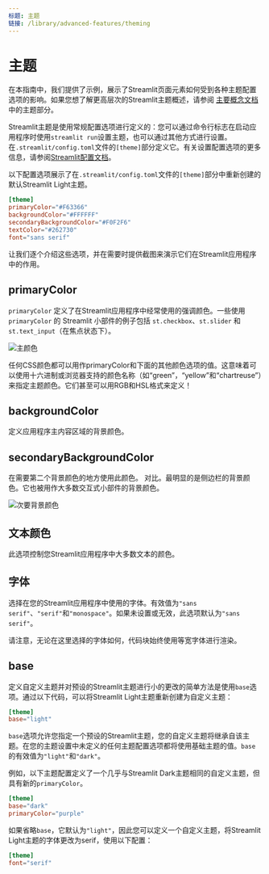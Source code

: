 ```yaml
---
标题: 主题
链接: /library/advanced-features/theming
---
```


# 主题

在本指南中，我们提供了示例，展示了Streamlit页面元素如何受到各种主题配置选项的影响。如果您想了解更高层次的Streamlit主题概述，请参阅
[主要概念文档](/library/get-started/main-concepts#themes)中的主题部分。

Streamlit主题是使用常规配置选项进行定义的：您可以通过命令行标志在启动应用程序时使用`streamlit run`设置主题，也可以通过其他方式进行设置。
在`.streamlit/config.toml`文件的`[theme]`部分定义它。有关设置配置选项的更多信息，请参阅[Streamlit配置文档](/library/advanced-features/configuration#set-configuration-options)。

以下配置选项展示了在`.streamlit/config.toml`文件的`[theme]`部分中重新创建的默认Streamlit Light主题。

```toml
[theme]
primaryColor="#F63366"
backgroundColor="#FFFFFF"
secondaryBackgroundColor="#F0F2F6"
textColor="#262730"
font="sans serif"
```

让我们逐个介绍这些选项，并在需要时提供截图来演示它们在Streamlit应用程序中的作用。

## primaryColor

`primaryColor` 定义了在Streamlit应用程序中经常使用的强调颜色。一些使用 `primaryColor` 的 Streamlit 小部件的例子包括 `st.checkbox`、`st.slider` 和 `st.text_input`（在焦点状态下）。

![主颜色](/images/theme_config_options/primaryColor.png)

<Tip>

任何CSS颜色都可以用作primaryColor和下面的其他颜色选项的值。这意味着可以使用十六进制或浏览器支持的颜色名称（如“green”，“yellow”和“chartreuse”）来指定主题颜色。它们甚至可以用RGB和HSL格式来定义！

## backgroundColor

定义应用程序主内容区域的背景颜色。

## secondaryBackgroundColor

在需要第二个背景颜色的地方使用此颜色。
对比。最明显的是侧边栏的背景颜色。它也被用作大多数交互式小部件的背景颜色。

![次要背景颜色](/images/theme_config_options/secondaryBackgroundColor.png)

## 文本颜色

此选项控制您Streamlit应用程序中大多数文本的颜色。

## 字体

选择在您的Streamlit应用程序中使用的字体。有效值为`"sans serif"`、`"serif"`和`"monospace"`。如果未设置或无效，此选项默认为`"sans serif"`。

请注意，无论在这里选择的字体如何，代码块始终使用等宽字体进行渲染。

## base

定义自定义主题并对预设的Streamlit主题进行小的更改的简单方法是使用`base`选项。通过以下代码，可以将Streamlit Light主题重新创建为自定义主题：

```toml
[theme]
base="light"
```

`base`选项允许您指定一个预设的Streamlit主题，您的自定义主题将继承自该主题。在您的主题设置中未定义的任何主题配置选项都将使用基础主题的值。`base`的有效值为`"light"`和`"dark"`。

例如，以下主题配置定义了一个几乎与Streamlit Dark主题相同的自定义主题，但具有新的`primaryColor`。

```toml
[theme]
base="dark"
primaryColor="purple"
```

如果省略`base`，它默认为`"light"`，因此您可以定义一个自定义主题，将Streamlit Light主题的字体更改为serif，使用以下配置：

```toml
[theme]
font="serif"
```
